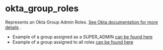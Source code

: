# okta_group_roles

Represents an Okta Group Admin
Roles. [See Okta documentation for more details](https://developer.okta.com/docs/reference/api/roles/#list-roles-assigned-to-group)
.

- Example of a group assigned as a SUPER_ADMIN [can be found here](./basic.tf)
- Example of a group assigned to all roles [can be found here](./all_roles.tf)
